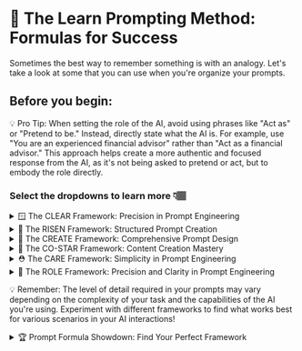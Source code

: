 # 🌟 The Learn Prompting Method: Formulas for Success

Sometimes the best way to remember something is with an analogy. Let's take a look at some that you can use when you're organize your prompts.

## Before you begin: 

💡 Pro Tip: When setting the role of the AI, avoid using phrases like "Act as" or "Pretend to be." Instead, directly state what the AI is. For example, use "You are an experienced financial advisor" rather than "Act as a financial advisor." This approach helps create a more authentic and focused response from the AI, as it's not being asked to pretend or act, but to embody the role directly.

### Select the dropdowns to learn more 👇🏽

<details>
<summary>🪟 The CLEAR Framework: Precision in Prompt Engineering</summary>

Enhance your AI prompts with the CLEAR framework, a systematic approach to creating detailed and effective instructions:

<img src="clear_prompt_formula.png" alt="Alt text" width="350" height="300">

Let's explore each component:

### 🌍 Context (C)
Provide background information or situational details.
<pre><code class="language-plaintext">Example: "We're launching a new eco-friendly product line"</code></pre>

### 📏 Logistics (L)
Specify format, length, or other parameters.
<pre><code class="language-plaintext">Example: "Create a 500-word blog post with 3 main sections"</code></pre>

### 📚 Examples (E)
Offer samples of what you want (or don't want).
<pre><code class="language-plaintext">Example: "Similar in tone to [link to example], but more casual"</code></pre>

### 👥 Audience (A)
Define the target audience for the content.
<pre><code class="language-plaintext">Example: "This is for environmentally conscious millennials"</code></pre>

### 🔬 Refinement (R)
Add constraints or additional details to focus the output.
<pre><code class="language-plaintext">Example: "Include statistics from reputable environmental organizations"</code></pre>

💡 Pro Tip: The CLEAR framework helps you create comprehensive prompts that leave little room for misinterpretation, resulting in more accurate and tailored AI responses.

### Example Prompt Using CLEAR:

<pre><code class="language-plaintext">🌍 Context: Our company is launching a new line of biodegradable packaging materials made from seaweed.

📏 Logistics: Create a 600-word press release with a catchy headline, three body paragraphs, and a boilerplate about our company.

📚 Examples: The tone should be similar to this eco-friendly product launch [insert link], but with more emphasis on innovation and sustainability.

👥 Audience: This press release is aimed at environmental journalists and eco-conscious consumers aged 25-40.

🔬 Refinement:
- Include at least two quotes: one from our CEO and one from an environmental scientist.
- Mention our product's ocean-safe certification.
- Incorporate statistics on plastic pollution in oceans.
- End with a call-to-action for journalists to request product samples.</code></pre>

</details>

<details>
<summary>🌠 The RISEN Framework: Structured Prompt Creation</summary>

<img src="risen_prompt_formula.png" alt="Alt text" width="350" height="300">

Let's break down each component:

### 🎭 Role (R)
Assign a specific role or persona to the AI.
<pre><code class="language-plaintext">Example: "Act as a professional copywriter" or "You are an expert SEO optimizer"</code></pre>

### 📝 Instructions (I)
Clearly state what you want the AI to do.
<pre><code class="language-plaintext">Example: "Write a blog article about yoga"</code></pre>

### 🪜 Steps (S)
Provide detailed steps for completing the task.
<pre><code class="language-plaintext">Example: "Start with an attention-grabbing hook, include three main points with examples, and end with a strong call-to-action"</code></pre>

### 🎯 End Goal (E)
Specify the desired outcome or target audience.
<pre><code class="language-plaintext">Example: "This article is aimed at intermediate yoga practitioners looking to deepen their practice"</code></pre>

### 🔍 Narrowing (N)
Set constraints or limitations for the output.
<pre><code class="language-plaintext">Example: "Make the article between 500-750 words, use natural language, and avoid overly technical terms"</code></pre>

💡 Pro Tip: Using the RISEN framework transforms basic prompts into powerful, reusable assets for your AI interactions.

### Example Prompt Using RISEN:

<pre><code class="language-plaintext">🎭 Role: Act as a professional copywriter with expertise in health and wellness topics.

📝 Instructions: Write a blog article about the benefits of practicing yoga regularly.

🪜 Steps:
1. Begin with an engaging hook that captures the reader's attention.
2. Present three main benefits of regular yoga practice, each with a real-life example or scientific backing.
3. Include a brief paragraph addressing common misconceptions about yoga.
4. Conclude with a strong call-to-action encouraging readers to start or continue their yoga journey.

🎯 End Goal: This article should inspire and inform intermediate-level yoga practitioners looking to deepen their commitment to regular practice.

🔍 Narrowing:
- Keep the article between 600-800 words.
- Use a friendly, conversational tone while maintaining a professional demeanor.
- Avoid overly technical jargon, but include 2-3 yoga-specific terms with brief explanations.
- Incorporate one or two short, motivational quotes from renowned yoga instructors.</code></pre>

🔑 Remember: The RISEN framework helps you communicate more effectively with AI, resulting in higher-quality outputs tailored to your specific needs. Save and reuse your well-crafted prompts to build an efficient prompt library for your projects!

</details>

<details>
<summary>🧱 The CREATE Framework: Comprehensive Prompt Design</summary>

Elevate your AI interactions with the CREATE framework, a detailed approach to prompt engineering:

<img src="create_prompt_formula.png" alt="Alt text" width="350" height="400">

Let's explore each component:

### 🎭 Character (C)
Specify the role for the AI to assume.
<pre><code class="language-plaintext">Example: "You are a renowned marine biologist"</code></pre>

### 📝 Request (R)
Clearly state what you want the AI to do.
<pre><code class="language-plaintext">Example: "Write an article about coral reef conservation"</code></pre>

### 📚 Examples (E)
Provide samples to guide the AI's output.
<pre><code class="language-plaintext">Example: "Use a style similar to National Geographic articles"</code></pre>

### 🔧 Additions/Adjustments (A)
Stipulate any necessary modifications or special requirements.
<pre><code class="language-plaintext">Example: "Include a section on how individuals can contribute to conservation efforts"</code></pre>

### 📊 Type of output (T)
Specify the desired format for the response.
<pre><code class="language-plaintext">Example: "Present the information in a 1000-word blog post format with subheadings"</code></pre>

### ➕ Extras (E)
Offer additional interactions or information to enhance the output.
<pre><code class="language-plaintext">Example: "After the main content, include a FAQ section with 5 common questions about coral reefs"</code></pre>

💡 Pro Tip: CREATE allows for a highly detailed and customized prompt, ensuring the AI understands both the content and structure you desire.

### Example Prompt Using CREATE:

<pre><code class="language-plaintext">🎭 Character: You are a renowned marine biologist with 20 years of experience in coral reef research.

📝 Request: Write an engaging article about the importance of coral reef conservation and the threats they face.

📚 Examples: Use a style similar to National Geographic articles, balancing scientific information with accessible language.

🔧 Additions/Adjustments: Include a section on innovative conservation techniques and how AI is being used in marine biology.

📊 Type of output: Present the information in a 1000-word blog post format with clear subheadings and a compelling introduction.

➕ Extras: After the main content, include a "How You Can Help" section with 5 actionable steps readers can take to support coral reef conservation.</code></pre>

</details>

<details>
<summary>🌟 The CO-STAR Framework: Content Creation Mastery</summary>

Optimize your content creation prompts with the CO-STAR framework:

<img src="costar_prompt_formula.png" alt="Alt text" width="350" height="400">

Let's break down each element:

### 🌍 Context (C)
Provide background information for the task.
<pre><code class="language-plaintext">Example: "We're a tech startup launching a new AI-powered smartwatch"</code></pre>

### 🎯 Objective (O)
Define the specific task for the AI.
<pre><code class="language-plaintext">Example: "Create a product description for our e-commerce website"</code></pre>

### ✍️ Style (S)
Specify the desired writing style.
<pre><code class="language-plaintext">Example: "Use a modern, tech-savvy writing style with short, impactful sentences"</code></pre>

### 🎭 Tone (T)
Indicate the appropriate tone for the content.
<pre><code class="language-plaintext">Example: "Maintain an excited and innovative tone throughout the description"</code></pre>

### 👥 Audience (A)
Define the target audience for the content.
<pre><code class="language-plaintext">Example: "Our primary audience is tech-enthusiastic millennials aged 25-40"</code></pre>

### 📄 Response (R)
Specify the type and format of the response needed.
<pre><code class="language-plaintext">Example: "Provide a 300-word product description with 3-5 bullet points highlighting key features"</code></pre>

💡 Pro Tip: CO-STAR is particularly effective for marketing and content creation tasks, ensuring your AI-generated content aligns perfectly with your brand voice and target audience.

### Example Prompt Using CO-STAR:

<pre><code class="language-plaintext">🌍 Context: Our tech startup is launching an AI-powered smartwatch that focuses on holistic health monitoring and productivity enhancement.

🎯 Objective: Create an engaging product description for our e-commerce website that highlights the unique features of our smartwatch.

✍️ Style: Use a modern, tech-savvy writing style with short, impactful sentences. Incorporate relevant tech jargon, but ensure it remains accessible to non-experts.

🎭 Tone: Maintain an excited and innovative tone throughout the description, emphasizing how our product is revolutionizing the smartwatch industry.

👥 Audience: Our primary audience is tech-enthusiastic millennials aged 25-40 who are health-conscious and productivity-oriented.

📄 Response: Provide a 300-word product description with an attention-grabbing headline, a compelling opening paragraph, and 3-5 bullet points highlighting key features. Conclude with a strong call-to-action encouraging pre-orders.</code></pre>

</details>

<details>
<summary>⛑️ The CARE Framework: Simplicity in Prompt Engineering</summary>

Streamline your prompt creation with the CARE framework, focusing on essential elements:

<img src="care_prompt_formula.png" alt="Alt text" width="350" height="300">

Let's examine each component:

### 🌍 Context (C)
Describe the situation or background.
<pre><code class="language-plaintext">Example: "You're a financial advisor helping a young couple plan for retirement"</code></pre>

### 📝 Ask (A)
Request a specific action or output.
<pre><code class="language-plaintext">Example: "Create a step-by-step guide for setting up a diversified investment portfolio"</code></pre>

### 🚧 Rules (R)
Provide constraints or guidelines.
<pre><code class="language-plaintext">Example: "Focus on low-risk, long-term strategies suitable for beginners"</code></pre>

### 📚 Examples (E)
Demonstrate what you want with samples.
<pre><code class="language-plaintext">Example: "The guide should be similar in structure to this example: [link to sample guide]"</code></pre>

💡 Pro Tip: CARE is perfect for quick, focused prompts when you need a straightforward approach without sacrificing clarity or effectiveness.

### Example Prompt Using CARE:

<pre><code class="language-plaintext">🌍 Context: You're a financial advisor helping a young couple (both 28 years old) create a retirement savings plan. They have stable jobs but limited investment knowledge.

📝 Ask: Create a comprehensive yet easy-to-understand guide for setting up and managing a diversified investment portfolio aimed at long-term growth for retirement.

🚧 Rules: 
- Focus on low to moderate-risk strategies suitable for beginners
- Include a mix of investment types (e.g., index funds, bonds, ETFs)
- Explain the importance of regular contributions and compound interest
- Address common mistakes and misconceptions for new investors

📚 Examples: The guide should be structured similarly to this example: [link to sample retirement planning guide], but with more emphasis on starting early and the power of compound interest over time.</code></pre>

</details>

<details>
<summary>🎥 The ROLE Framework: Precision and Clarity in Prompt Engineering</summary>

Enhance your AI interactions with the ROLE framework, a focused approach to prompt creation:

<img src="role_prompt_formula.png" alt="Alt text" width="350" height="300">

Let's break down each component:

### 1. 🎭 Role (R)
- Define a specific role for the AI to assume.
<pre><code class="language-plaintext">Example: "Act as a seasoned investigative journalist"</code></pre>

### 2. 📊 Output (O)
- Specify the desired format of the response.
<pre><code class="language-plaintext">Example: "Provide a detailed article with subheadings and a summary box"</code></pre>

### 3. 🚧 Limitations (L)
- Set constraints for the AI's response.
<pre><code class="language-plaintext">Example: "Avoid using technical jargon and keep sentences under 20 words"</code></pre>

### 4. ➕ Extras (E)
- Provide additional context to enhance the quality of the response.
<pre><code class="language-plaintext">Example: "Include two expert quotes and link to reputable sources"</code></pre>

💡 Pro Tip: The ROLE framework helps you create focused, well-structured prompts that guide the AI to produce precisely what you need.

### Example Prompt Using ROLE:

<pre><code class="language-plaintext">🎭 Role: You are direct response copywriter with 15 years of experience in the health and wellness industry.

📊 Output: Create a compelling email sequence for a new vitamin supplement launch. Include 3 emails:
1. Teaser email (150 words)
2. Launch email (300 words)
3. Follow-up email (200 words)
Each email should have a clear subject line, engaging opening, bullet points of benefits, and a strong call-to-action.

🚧 Limitations: 
- Keep sentences short and punchy (max 15 words)
- No medical jargon or complex scientific terms
- Avoid using exclamation marks more than once per email

➕ Extras: 
- Our target audience is health-conscious professionals aged 35-55
- The supplement's key benefits are improved energy, better sleep, and enhanced immune function
- Include a limited-time offer of 20% off for early bird customers</code></pre>

</details>

💡 Remember: The level of detail required in your prompts may vary depending on the complexity of your task and the capabilities of the AI you're using. Experiment with different frameworks to find what works best for various scenarios in your AI interactions!

<details>
<summary>🏆 Prompt Formula Showdown: Find Your Perfect Framework</summary>

## Objective
Create a compelling product description for a new, eco-friendly water bottle that keeps drinks cold for 24 hours and hot for 12 hours.

## Instructions

1. Use each of the following frameworks to create a prompt for this task:
   - RISEN
   - CLEAR
   - CREATE
   - CO-STAR
   - CARE
   - ROLE

2. Input each prompt into your preferred LLM (e.g., ChatGPT, Claude, etc.).

3. Compare the outputs and evaluate them based on the following criteria:
   - Clarity of description
   - Persuasiveness
   - Inclusion of key features
   - Alignment with eco-friendly messaging
   - Overall impact and memorability

4. Rank the frameworks based on the quality of their outputs.

💡 Pro Tip: Keep track of your prompts and the resulting outputs. This will help you identify which elements of each framework are most effective for your specific needs.

### Example Evaluation Table

<pre><code class="language-plaintext">| Framework | Clarity | Persuasiveness | Key Features | Eco-Friendly | Overall Impact | Rank |
|-----------|---------|----------------|--------------|--------------|-----------------|------|
| RISEN     |         |                |              |              |                 |      |
| CLEAR     |         |                |              |              |                 |      |
| CREATE    |         |                |              |              |                 |      |
| CO-STAR   |         |                |              |              |                 |      |
| CARE      |         |                |              |              |                 |      |
| ROLE      |         |                |              |              |                 |      |
</code></pre>

💡 Pro Tip: As you work through each framework, pay attention to which aspects of the prompt seem to yield the best results. You might find that certain elements from different frameworks work particularly well together!
After completing this activity, reflect on which framework(s) produced the best results for this particular task. Consider how you might combine elements from different frameworks to create your own custom approach for future prompts.

</details>
